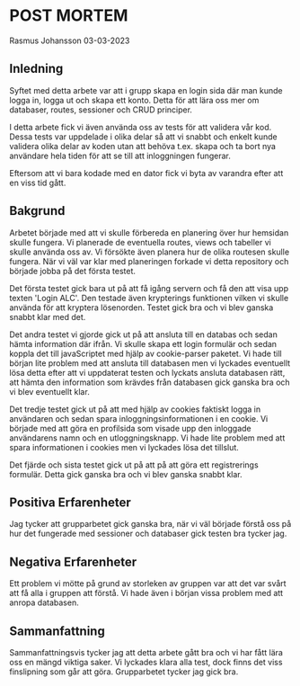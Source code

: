 # POST MORTEM
Rasmus Johansson
03-03-2023

## Inledning
Syftet med detta arbete var att i grupp skapa en login sida där man kunde logga in, logga ut och skapa ett konto. Detta för att lära oss mer om databaser, routes, sessioner och CRUD principer.

I detta arbete fick vi även använda oss av tests för att validera vår kod. Dessa tests var uppdelade i olika delar så att vi snabbt och enkelt kunde validera olika delar av koden utan att behöva t.ex. skapa och ta bort nya användare hela tiden för att se till att inloggningen fungerar.

Eftersom att vi bara kodade med en dator fick vi byta av varandra efter att en viss tid gått.

## Bakgrund
Arbetet började med att vi skulle förbereda en planering över hur hemsidan skulle fungera. Vi planerade de eventuella routes, views och tabeller vi skulle använda oss av. Vi försökte även planera hur de olika routesen skulle fungera. När vi väl var klar med planeringen forkade vi detta repository och började jobba på det första testet.

Det första testet gick bara ut på att få igång servern och få den att visa upp texten 'Login ALC'. Den testade även krypterings funktionen vilken vi skulle använda för att kryptera lösenorden.
Testet gick bra och vi blev ganska snabbt klar med det.

Det andra testet vi gjorde gick ut på att ansluta till en databas och sedan hämta information där ifrån. Vi skulle skapa ett login formulär och sedan koppla det till javaScriptet med hjälp av cookie-parser paketet. Vi hade till början lite problem med att ansluta till databasen men vi lyckades eventuellt lösa detta efter att vi uppdaterat testen och lyckats ansluta databasen rätt, att hämta den information som krävdes från databasen gick ganska bra och vi blev eventuellt klar. 

Det tredje testet gick ut på att med hjälp av cookies faktiskt logga in användaren och sedan spara inloggningsinformationen i en cookie. Vi började med att göra en profilsida som visade upp den inloggade användarens namn och en utloggningsknapp. Vi hade lite problem med att spara informationen i cookies men vi lyckades lösa det tillslut.

Det fjärde och sista testet gick ut på att på att göra ett registrerings formulär. Detta gick ganska bra och vi blev ganska snabbt klar. 

## Positiva Erfarenheter
Jag tycker att grupparbetet gick ganska bra, när vi väl började förstå oss på hur det fungerade med sessioner och databaser gick testen bra tycker jag.

## Negativa Erfarenheter
Ett problem vi mötte på grund av storleken av gruppen var att det var svårt att få alla i gruppen att förstå. Vi hade även i början vissa problem med att anropa databasen.

## Sammanfattning
Sammanfattningsvis tycker jag att detta arbete gått bra och vi har fått lära oss en mängd viktiga saker. Vi lyckades klara alla test, dock finns det viss finslipning som går att göra. Grupparbetet tycker jag gick bra.
